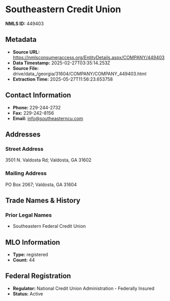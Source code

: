 # Southeastern Credit Union

**NMLS ID:** 449403

## Metadata
- **Source URL:** https://nmlsconsumeraccess.org/EntityDetails.aspx/COMPANY/449403
- **Data Timestamp:** 2025-02-27T03:35:14.253Z
- **Source File:** drive/data_/georgia/31604/COMPANY/COMPANY_449403.html
- **Extraction Time:** 2025-05-27T11:56:23.653758

## Contact Information
- **Phone:** 229-244-2732
- **Fax:** 229-242-8156
- **Email:** info@southeasterncu.com

## Addresses
### Street Address
3501 N. Valdosta Rd; Valdosta, GA 31602

### Mailing Address
PO Box 2067; Valdosta, GA 31604

## Trade Names & History
### Prior Legal Names
- Southeastern Federal Credit Union

## MLO Information
- **Type:** registered
- **Count:** 44

## Federal Registration
- **Regulator:** National Credit Union Administration - Federally Insured
- **Status:** Active
